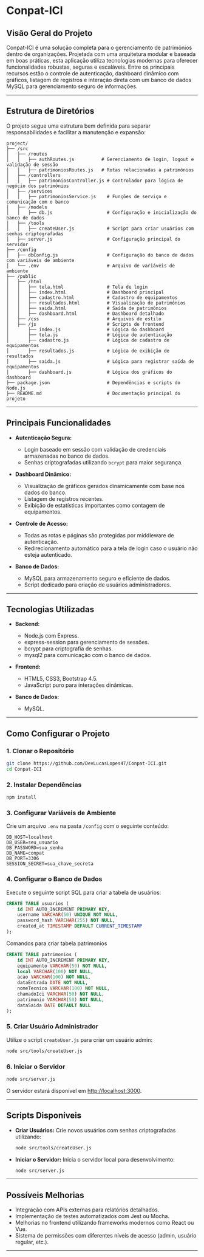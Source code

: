 # Conpat-ICI

## Visão Geral do Projeto
Conpat-ICI é uma solução completa para o gerenciamento de patrimônios dentro de organizações. Projetada com uma arquitetura modular e baseada em boas práticas, esta aplicação utiliza tecnologias modernas para oferecer funcionalidades robustas, seguras e escaláveis. Entre os principais recursos estão o controle de autenticação, dashboard dinâmico com gráficos, listagem de registros e interação direta com um banco de dados MySQL para gerenciamento seguro de informações.

---

## Estrutura de Diretórios

O projeto segue uma estrutura bem definida para separar responsabilidades e facilitar a manutenção e expansão:

```
project/
├── /src
│   ├── /routes
│   │   ├── authRoutes.js          # Gerenciamento de login, logout e validação de sessão
│   │   ├── patrimoniosRoutes.js   # Rotas relacionadas a patrimônios
│   ├── /controllers
│   │   ├── patrimoniosController.js # Controlador para lógica de negócio dos patrimônios
│   ├── /services
│   │   ├── patrimoniosService.js    # Funções de serviço e comunicação com o banco
│   ├── /models
│   │   ├── db.js                    # Configuração e inicialização do banco de dados
│   ├── /tools
│   │   ├── createUser.js            # Script para criar usuários com senhas criptografadas
│   ├── server.js                    # Configuração principal do servidor
├── /config
│   ├── dbConfig.js                  # Configuração do banco de dados com variáveis de ambiente
│   └── .env                         # Arquivo de variáveis de ambiente
├── /public
│   ├── /html
│   │   ├── tela.html                # Tela de login
│   │   ├── index.html               # Dashboard principal
│   │   ├── cadastro.html            # Cadastro de equipamentos
│   │   ├── resultados.html          # Visualização de patrimônios
│   │   ├── saida.html               # Saída de patrimônios
│   │   ├── dashboard.html           # Dashboard detalhado
│   ├── /css                         # Arquivos de estilo
│   ├── /js                          # Scripts de frontend
│       ├── index.js                 # Lógica do dashboard
│       ├── tela.js                  # Lógica de autenticação
│       ├── cadastro.js              # Lógica de cadastro de equipamentos
│       ├── resultados.js            # Lógica de exibição de resultados
│       ├── saida.js                 # Lógica para registrar saída de equipamentos
│       ├── dashboard.js             # Lógica dos gráficos do dashboard
├── package.json                     # Dependências e scripts do Node.js
├── README.md                        # Documentação principal do projeto
```

---

## Principais Funcionalidades

- **Autenticação Segura:**
  - Login baseado em sessão com validação de credenciais armazenadas no banco de dados.
  - Senhas criptografadas utilizando `bcrypt` para maior segurança.

- **Dashboard Dinâmico:**
  - Visualização de gráficos gerados dinamicamente com base nos dados do banco.
  - Listagem de registros recentes.
  - Exibição de estatísticas importantes como contagem de equipamentos.

- **Controle de Acesso:**
  - Todas as rotas e páginas são protegidas por middleware de autenticação.
  - Redirecionamento automático para a tela de login caso o usuário não esteja autenticado.

- **Banco de Dados:**
  - MySQL para armazenamento seguro e eficiente de dados.
  - Script dedicado para criação de usuários administradores.

---

## Tecnologias Utilizadas

- **Backend:**
  - Node.js com Express.
  - express-session para gerenciamento de sessões.
  - bcrypt para criptografia de senhas.
  - mysql2 para comunicação com o banco de dados.

- **Frontend:**
  - HTML5, CSS3, Bootstrap 4.5.
  - JavaScript puro para interações dinâmicas.

- **Banco de Dados:**
  - MySQL.

---

## Como Configurar o Projeto

### 1. Clonar o Repositório
```bash
git clone https://github.com/DevLucasLopes47/Conpat-ICI.git
cd Conpat-ICI
```

### 2. Instalar Dependências
```bash
npm install
```

### 3. Configurar Variáveis de Ambiente
Crie um arquivo `.env` na pasta `/config` com o seguinte conteúdo:
```env
DB_HOST=localhost
DB_USER=seu_usuario
DB_PASSWORD=sua_senha
DB_NAME=conpat
DB_PORT=3306
SESSION_SECRET=sua_chave_secreta
```

### 4. Configurar o Banco de Dados
Execute o seguinte script SQL para criar a tabela de usuários:
```sql
CREATE TABLE usuarios (
    id INT AUTO_INCREMENT PRIMARY KEY,
    username VARCHAR(50) UNIQUE NOT NULL,
    password_hash VARCHAR(255) NOT NULL,
    created_at TIMESTAMP DEFAULT CURRENT_TIMESTAMP
);
```
Comandos para criar tabela patrimonios
```sql
CREATE TABLE patrimonios (
    id INT AUTO_INCREMENT PRIMARY KEY,
    equipamento VARCHAR(50) NOT NULL,     
    local VARCHAR(100) NOT NULL,            
    acao VARCHAR(100) NOT NULL,            
    dataEntrada DATE NOT NULL,              
    nomeTecnico VARCHAR(100) NOT NULL,      
    chamadoIci VARCHAR(50) NOT NULL,        
    patrimonio VARCHAR(50) NOT NULL,        
    dataSaida DATE DEFAULT NULL             
);
```

### 5. Criar Usuário Administrador
Utilize o script `createUser.js` para criar um usuário admin:
```bash
node src/tools/createUser.js
```

### 6. Iniciar o Servidor
```bash
node src/server.js
```
O servidor estará disponível em [http://localhost:3000](http://localhost:3000).

---

## Scripts Disponíveis

- **Criar Usuários:**
  Crie novos usuários com senhas criptografadas utilizando:
  ```bash
  node src/tools/createUser.js
  ```

- **Iniciar o Servidor:**
  Inicia o servidor local para desenvolvimento:
  ```bash
  node src/server.js
  ```

---

## Possíveis Melhorias

- Integração com APIs externas para relatórios detalhados.
- Implementação de testes automatizados com Jest ou Mocha.
- Melhorias no frontend utilizando frameworks modernos como React ou Vue.
- Sistema de permissões com diferentes níveis de acesso (admin, usuário regular, etc.).

---

